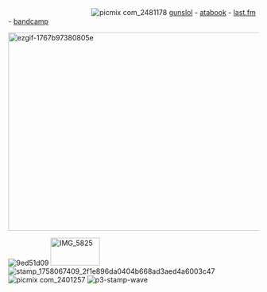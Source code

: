 
ㅤㅤㅤㅤㅤㅤㅤㅤㅤㅤㅤㅤㅤ![picmix com_2481178](https://github.com/user-attachments/assets/f9b66f4d-2e3a-4f9a-a544-cee852e86d60)
[gunslol](http://guns.lol/boyrot) - [atabook](https://prophetoffalsehope.atabook.org/) - [last.fm](https://www.last.fm/user/corpsehem) - [bandcamp](https://bandcamp.com/rottedwound) 



<img width="549" height="400" alt="ezgif-1767b97380805e" src="https://github.com/user-attachments/assets/bfa6af88-2b52-434b-911b-20dda24adb18" />


 ![9ed51d09](https://github.com/user-attachments/assets/1f0e881d-0776-4fbc-b221-0f8ae654ea08) <img width="99" height="56" alt="IMG_5825" src="https://github.com/user-attachments/assets/22f4f610-9bfc-4de9-8891-6d5d2ba5728e" /> ![stamp_1758067409_2f1e896da0404b668ad3aed4a6003c47](https://github.com/user-attachments/assets/39ace94e-2dfd-4605-9991-e26d5d20061f) ![picmix com_2401257](https://github.com/user-attachments/assets/65783a86-314b-4496-868a-8516e9e44ec9) ![p3-stamp-wave](https://github.com/user-attachments/assets/204ce5e7-7d03-4d4f-8c40-cb98d572a783)






































